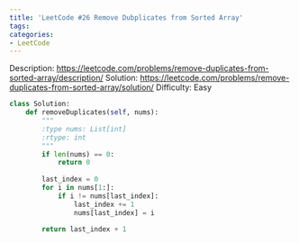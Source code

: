 ```yaml
---
title: 'LeetCode #26 Remove Dubplicates from Sorted Array'
tags:
categories:
- LeetCode
---
```


Description: https://leetcode.com/problems/remove-duplicates-from-sorted-array/description/
Solution: https://leetcode.com/problems/remove-duplicates-from-sorted-array/solution/
Difficulty: Easy

```python
class Solution:
    def removeDuplicates(self, nums):
        """
        :type nums: List[int]
        :rtype: int
        """
        if len(nums) == 0:
            return 0
        
        last_index = 0
        for i in nums[1:]:
            if i != nums[last_index]:
                last_index += 1
                nums[last_index] = i
        
        return last_index + 1
```